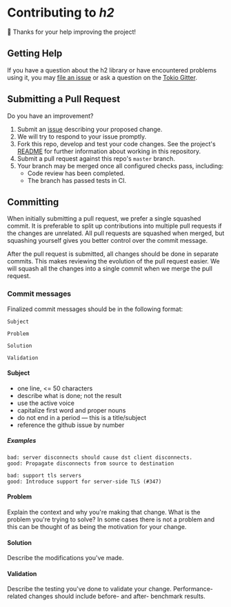 # Contributing to _h2_ #

:balloon: Thanks for your help improving the project!

## Getting Help ##

If you have a question about the h2 library or have encountered problems using it, you may
[file an issue][issue] or ask a question on the [Tokio Gitter][gitter].

## Submitting a Pull Request ##

Do you have an improvement?

1. Submit an [issue][issue] describing your proposed change.
2. We will try to respond to your issue promptly.
3. Fork this repo, develop and test your code changes. See the project's [README](README.md) for further information about working in this repository.
4. Submit a pull request against this repo's `master` branch.
5. Your branch may be merged once all configured checks pass, including:
    - Code review has been completed.
    - The branch has passed tests in CI.

## Committing ##

When initially submitting a pull request, we prefer a single squashed commit. It
is preferable to split up contributions into multiple pull requests if the
changes are unrelated. All pull requests are squashed when merged, but
squashing yourself gives you better control over the commit message.

After the pull request is submitted, all changes should be done in separate
commits. This makes reviewing the evolution of the pull request easier. We will
squash all the changes into a single commit when we merge the pull request.

### Commit messages ###

Finalized commit messages should be in the following format:

```
Subject

Problem

Solution

Validation
```

#### Subject ####

- one line, <= 50 characters
- describe what is done; not the result
- use the active voice
- capitalize first word and proper nouns
- do not end in a period — this is a title/subject
- reference the github issue by number

##### Examples #####

```
bad: server disconnects should cause dst client disconnects.
good: Propagate disconnects from source to destination
```

```
bad: support tls servers
good: Introduce support for server-side TLS (#347)
```

#### Problem ####

Explain the context and why you're making that change.  What is the problem
you're trying to solve? In some cases there is not a problem and this can be
thought of as being the motivation for your change.

#### Solution ####

Describe the modifications you've made.

#### Validation ####

Describe the testing you've done to validate your change.  Performance-related
changes should include before- and after- benchmark results.

[issue]: https://github.com/hyperium/h2/issues/new
[gitter]: https://gitter.im/tokio-rs/tokio
